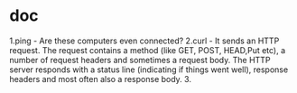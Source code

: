 # doc
1.ping - Are these computers even connected?
2.curl - It sends an HTTP request. The request contains a method (like GET, POST, HEAD,Put etc), a number of request headers and sometimes a request body. The HTTP server responds with a status line (indicating if things went well), response headers and most often also a response body.
3.
